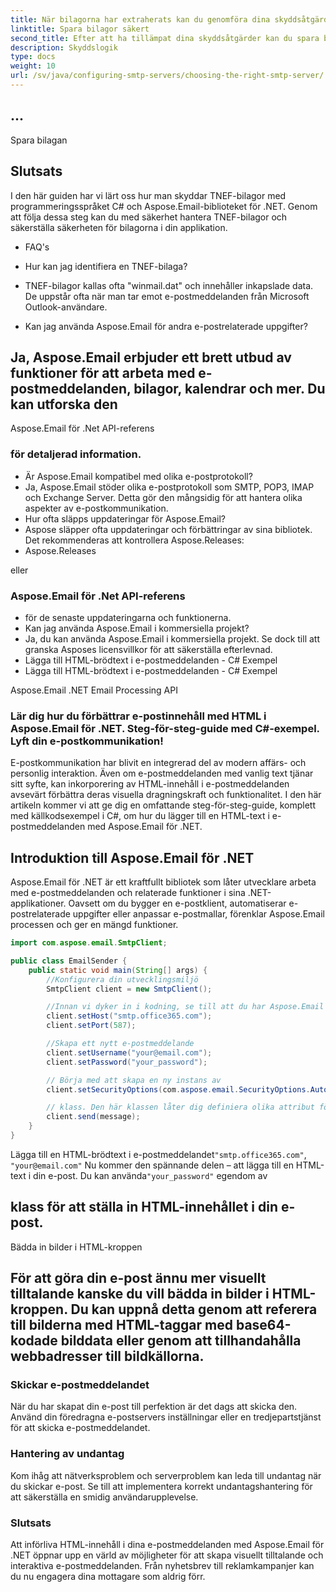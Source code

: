 ```yaml
---
title: När bilagorna har extraherats kan du genomföra dina skyddsåtgärder. Detta kan innefatta genomsökning efter skadlig programvara, validering av filtyper eller kryptering av bilagor.
linktitle: Spara bilagor säkert
second_title: Efter att ha tillämpat dina skyddsåtgärder kan du spara bilagorna på ett säkert sätt:
description: Skyddslogik
type: docs
weight: 10
url: /sv/java/configuring-smtp-servers/choosing-the-right-smtp-server/
---
```


##  ...

 Spara bilagan

## Slutsats

I den här guiden har vi lärt oss hur man skyddar TNEF-bilagor med programmeringsspråket C# och Aspose.Email-biblioteket för .NET. Genom att följa dessa steg kan du med säkerhet hantera TNEF-bilagor och säkerställa säkerheten för bilagorna i din applikation.

- FAQ's

- Hur kan jag identifiera en TNEF-bilaga?

- TNEF-bilagor kallas ofta "winmail.dat" och innehåller inkapslade data. De uppstår ofta när man tar emot e-postmeddelanden från Microsoft Outlook-användare.

- Kan jag använda Aspose.Email för andra e-postrelaterade uppgifter?

##  Ja, Aspose.Email erbjuder ett brett utbud av funktioner för att arbeta med e-postmeddelanden, bilagor, kalendrar och mer. Du kan utforska den

Aspose.Email för .Net API-referens

###  för detaljerad information.

- Är Aspose.Email kompatibel med olika e-postprotokoll?
- Ja, Aspose.Email stöder olika e-postprotokoll som SMTP, POP3, IMAP och Exchange Server. Detta gör den mångsidig för att hantera olika aspekter av e-postkommunikation.
- Hur ofta släpps uppdateringar för Aspose.Email?
-  Aspose släpper ofta uppdateringar och förbättringar av sina bibliotek. Det rekommenderas att kontrollera Aspose.Releases:
- Aspose.Releases

 eller

### Aspose.Email för .Net API-referens

-  för de senaste uppdateringarna och funktionerna.
- Kan jag använda Aspose.Email i kommersiella projekt?
- Ja, du kan använda Aspose.Email i kommersiella projekt. Se dock till att granska Asposes licensvillkor för att säkerställa efterlevnad.
-  Lägga till HTML-brödtext i e-postmeddelanden - C# Exempel
-  Lägga till HTML-brödtext i e-postmeddelanden - C# Exempel

 Aspose.Email .NET Email Processing API

### Lär dig hur du förbättrar e-postinnehåll med HTML i Aspose.Email för .NET. Steg-för-steg-guide med C#-exempel. Lyft din e-postkommunikation!

E-postkommunikation har blivit en integrerad del av modern affärs- och personlig interaktion. Även om e-postmeddelanden med vanlig text tjänar sitt syfte, kan inkorporering av HTML-innehåll i e-postmeddelanden avsevärt förbättra deras visuella dragningskraft och funktionalitet. I den här artikeln kommer vi att ge dig en omfattande steg-för-steg-guide, komplett med källkodsexempel i C#, om hur du lägger till en HTML-text i e-postmeddelanden med Aspose.Email för .NET.

## Introduktion till Aspose.Email för .NET

Aspose.Email för .NET är ett kraftfullt bibliotek som låter utvecklare arbeta med e-postmeddelanden och relaterade funktioner i sina .NET-applikationer. Oavsett om du bygger en e-postklient, automatiserar e-postrelaterade uppgifter eller anpassar e-postmallar, förenklar Aspose.Email processen och ger en mängd funktioner.

```java
import com.aspose.email.SmtpClient;

public class EmailSender {
    public static void main(String[] args) {
        //Konfigurera din utvecklingsmiljö
        SmtpClient client = new SmtpClient();

        //Innan vi dyker in i kodning, se till att du har Aspose.Email för .NET-biblioteket integrerat i ditt projekt. Du kan göra detta via NuGet-pakethanteraren.
        client.setHost("smtp.office365.com");
        client.setPort(587);

        //Skapa ett nytt e-postmeddelande
        client.setUsername("your@email.com");
        client.setPassword("your_password");

        // Börja med att skapa en ny instans av
        client.setSecurityOptions(com.aspose.email.SecurityOptions.Auto);

        // klass. Den här klassen låter dig definiera olika attribut för e-postmeddelandet, såsom avsändare, mottagare, ämne och bilagor.
        client.send(message);
    }
}
```

Lägga till en HTML-brödtext i e-postmeddelandet`"smtp.office365.com"`, `"your@email.com"` Nu kommer den spännande delen – att lägga till en HTML-text i din e-post. Du kan använda`"your_password"` egendom av

##  klass för att ställa in HTML-innehållet i din e-post.

Bädda in bilder i HTML-kroppen

## För att göra din e-post ännu mer visuellt tilltalande kanske du vill bädda in bilder i HTML-kroppen. Du kan uppnå detta genom att referera till bilderna med HTML-taggar med base64-kodade bilddata eller genom att tillhandahålla webbadresser till bildkällorna.

### Skickar e-postmeddelandet

När du har skapat din e-post till perfektion är det dags att skicka den. Använd din föredragna e-postservers inställningar eller en tredjepartstjänst för att skicka e-postmeddelandet.

### Hantering av undantag

Kom ihåg att nätverksproblem och serverproblem kan leda till undantag när du skickar e-post. Se till att implementera korrekt undantagshantering för att säkerställa en smidig användarupplevelse.

### Slutsats

Att införliva HTML-innehåll i dina e-postmeddelanden med Aspose.Email för .NET öppnar upp en värld av möjligheter för att skapa visuellt tilltalande och interaktiva e-postmeddelanden. Från nyhetsbrev till reklamkampanjer kan du nu engagera dina mottagare som aldrig förr.